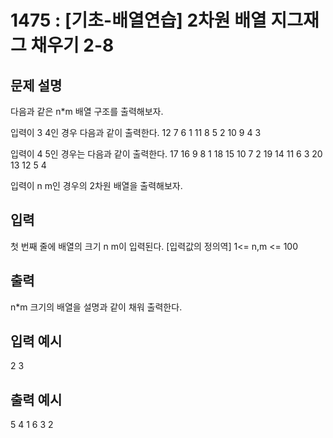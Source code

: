 # 1475 : [기초-배열연습] 2차원 배열 지그재그 채우기 2-8
  
## 문제 설명    
다음과 같은 n*m 배열 구조를 출력해보자.

입력이 3 4인 경우 다음과 같이 출력한다.
12 7 6 1
11 8 5 2
10 9 4 3

입력이 4 5인 경우는 다음과 같이 출력한다.
17 16 9 8 1
18 15 10 7 2
19 14 11 6 3
20 13 12 5 4

입력이 n m인 경우의 2차원 배열을 출력해보자.

## 입력
첫 번째 줄에 배열의 크기 n m이 입력된다.
[입력값의 정의역]
1<=  n,m <= 100

## 출력
n*m 크기의 배열을 설명과 같이 채워 출력한다.

## 입력 예시   
2 3

## 출력 예시
5 4 1 
6 3 2 